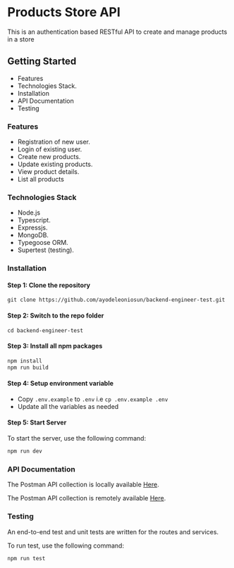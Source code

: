 # Products Store API

This is an authentication based RESTful API to create and manage products in a store
## Getting Started

* Features
* Technologies Stack.
* Installation
* API Documentation
* Testing

### Features

* Registration of new user.
* Login of existing user.
* Create new products.
* Update existing products.
* View product details.
* List all products

### Technologies Stack
* Node.js
* Typescript.
* Expressjs.
* MongoDB.
* Typegoose ORM.
* Supertest (testing).

### Installation
#### Step 1: Clone the repository

```shell
git clone https://github.com/ayodeleoniosun/backend-engineer-test.git
```

#### Step 2: Switch to the repo folder

```shell
cd backend-engineer-test
```

#### Step 3: Install all npm packages

```bash
npm install
npm run build
```

#### Step 4: Setup environment variable

- Copy `.env.example` to `.env` i.e `cp .env.example .env`
- Update all the variables as needed

#### Step 5: Start Server
To start the server, use the following command:

```bash
npm run dev
```

### API Documentation

The Postman API collection is locally available [Here](/docs/postman_collection.json). <br/>

The Postman API collection is remotely available [Here](https://documenter.getpostman.com/view/18037473/2sA3QmDa7q). <br/>

### Testing

An end-to-end test and unit tests are written for the routes and services. <br/>

To run test, use the following command:

```bash
npm run test
```

